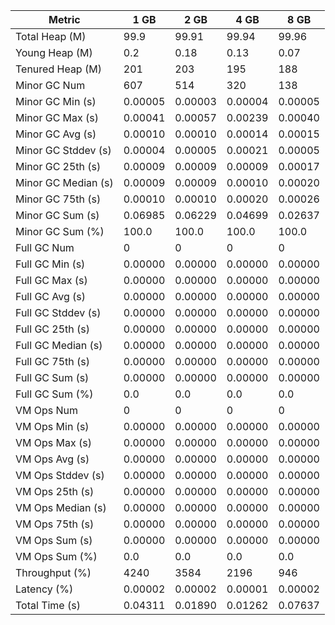 | Metric | 1 GB | 2 GB | 4 GB | 8 GB |
|------|----|----|----|----|
| Total Heap (M) | 99.9 | 99.91 | 99.94 | 99.96 |
| Young Heap (M) | 0.2 | 0.18 | 0.13 | 0.07 |
| Tenured Heap (M) | 201 | 203 | 195 | 188 |
| Minor GC Num | 607 | 514 | 320 | 138 |
| Minor GC Min (s) | 0.00005 | 0.00003 | 0.00004 | 0.00005 |
| Minor GC Max (s) | 0.00041 | 0.00057 | 0.00239 | 0.00040 |
| Minor GC Avg (s) | 0.00010 | 0.00010 | 0.00014 | 0.00015 |
| Minor GC Stddev (s) | 0.00004 | 0.00005 | 0.00021 | 0.00005 |
| Minor GC 25th (s) | 0.00009 | 0.00009 | 0.00009 | 0.00017 |
| Minor GC Median (s) | 0.00009 | 0.00009 | 0.00010 | 0.00020 |
| Minor GC 75th (s) | 0.00010 | 0.00010 | 0.00020 | 0.00026 |
| Minor GC Sum (s) | 0.06985 | 0.06229 | 0.04699 | 0.02637 |
| Minor GC Sum (%) | 100.0 | 100.0 | 100.0 | 100.0 |
| Full GC Num | 0 | 0 | 0 | 0 |
| Full GC Min (s) | 0.00000 | 0.00000 | 0.00000 | 0.00000 |
| Full GC Max (s) | 0.00000 | 0.00000 | 0.00000 | 0.00000 |
| Full GC Avg (s) | 0.00000 | 0.00000 | 0.00000 | 0.00000 |
| Full GC Stddev (s) | 0.00000 | 0.00000 | 0.00000 | 0.00000 |
| Full GC 25th (s) | 0.00000 | 0.00000 | 0.00000 | 0.00000 |
| Full GC Median (s) | 0.00000 | 0.00000 | 0.00000 | 0.00000 |
| Full GC 75th (s) | 0.00000 | 0.00000 | 0.00000 | 0.00000 |
| Full GC Sum (s) | 0.00000 | 0.00000 | 0.00000 | 0.00000 |
| Full GC Sum (%) | 0.0 | 0.0 | 0.0 | 0.0 |
| VM Ops Num | 0 | 0 | 0 | 0 |
| VM Ops Min (s) | 0.00000 | 0.00000 | 0.00000 | 0.00000 |
| VM Ops Max (s) | 0.00000 | 0.00000 | 0.00000 | 0.00000 |
| VM Ops Avg (s) | 0.00000 | 0.00000 | 0.00000 | 0.00000 |
| VM Ops Stddev (s) | 0.00000 | 0.00000 | 0.00000 | 0.00000 |
| VM Ops 25th (s) | 0.00000 | 0.00000 | 0.00000 | 0.00000 |
| VM Ops Median (s) | 0.00000 | 0.00000 | 0.00000 | 0.00000 |
| VM Ops 75th (s) | 0.00000 | 0.00000 | 0.00000 | 0.00000 |
| VM Ops Sum (s) | 0.00000 | 0.00000 | 0.00000 | 0.00000 |
| VM Ops Sum (%) | 0.0 | 0.0 | 0.0 | 0.0 |
| Throughput (%) | 4240 | 3584 | 2196 | 946 |
| Latency (%) | 0.00002 | 0.00002 | 0.00001 | 0.00002 |
| Total Time (s) | 0.04311 | 0.01890 | 0.01262 | 0.07637 |
